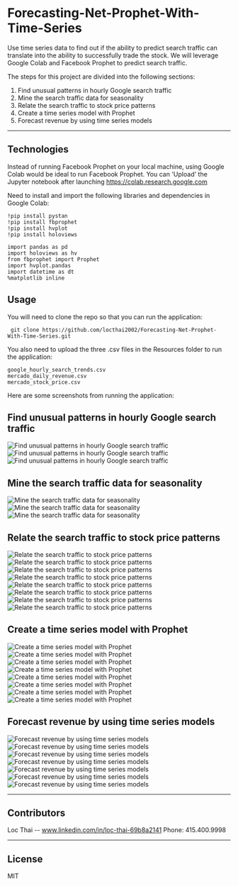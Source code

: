 # Forecasting-Net-Prophet-With-Time-Series
Use time series data to find out if the ability to predict search traffic can translate into the ability to successfully trade the stock. We will leverage Google Colab and Facebook Prophet to predict search traffic. 

The steps for this project are divided into the following sections:

1. Find unusual patterns in hourly Google search traffic 
2. Mine the search traffic data for seasonality 
3. Relate the search traffic to stock price patterns
4. Create a time series model with Prophet
5. Forecast revenue by using time series models


---

## Technologies

Instead of running Facebook Prophet on your local machine, using Google Colab would be ideal to run Facebook Prophet. You can 'Upload' the Jupyter notebook after launching https://colab.research.google.com

Need to install and import the following libraries and dependencies in Google Colab:

```
!pip install pystan
!pip install fbprophet
!pip install hvplot
!pip install holoviews

import pandas as pd
import holoviews as hv
from fbprophet import Prophet
import hvplot.pandas
import datetime as dt
%matplotlib inline

```


## Usage

You will need to clone the repo so that you can run the application:

```
 git clone https://github.com/locthai2002/Forecasting-Net-Prophet-With-Time-Series.git
```
You also need to upload the three .csv files in the Resources folder to run the application:

```
google_hourly_search_trends.csv
mercado_daily_revenue.csv
mercado_stock_price.csv
```

Here are some screenshots from running the application:

## Find unusual patterns in hourly Google search traffic

![Find unusual patterns in hourly Google search traffic](images/1.png)
![Find unusual patterns in hourly Google search traffic](images/2.png)
![Find unusual patterns in hourly Google search traffic](images/3.png)

## Mine the search traffic data for seasonality

![Mine the search traffic data for seasonality](images/4.png)
![Mine the search traffic data for seasonality](images/5.png)
![Mine the search traffic data for seasonality](images/6.png)

## Relate the search traffic to stock price patterns

![Relate the search traffic to stock price patterns](images/7.png)
![Relate the search traffic to stock price patterns](images/8.png)
![Relate the search traffic to stock price patterns](images/9.png)
![Relate the search traffic to stock price patterns](images/10.png)
![Relate the search traffic to stock price patterns](images/11.png)
![Relate the search traffic to stock price patterns](images/12.png)
![Relate the search traffic to stock price patterns](images/13.png)
![Relate the search traffic to stock price patterns](images/14.png)

## Create a time series model with Prophet

![Create a time series model with Prophet](images/15.png)
![Create a time series model with Prophet](images/16.png)
![Create a time series model with Prophet](images/17.png)
![Create a time series model with Prophet](images/18.png)
![Create a time series model with Prophet](images/19.png)
![Create a time series model with Prophet](images/20.png)
![Create a time series model with Prophet](images/21.png)
![Create a time series model with Prophet](images/22.png)

## Forecast revenue by using time series models

![Forecast revenue by using time series models](images/23.png)
![Forecast revenue by using time series models](images/24.png)
![Forecast revenue by using time series models](images/25.png)
![Forecast revenue by using time series models](images/26.png)
![Forecast revenue by using time series models](images/27.png)
![Forecast revenue by using time series models](images/28.png)
![Forecast revenue by using time series models](images/29.png)

---

## Contributors

Loc Thai -- www.linkedin.com/in/loc-thai-69b8a2141
Phone: 415.400.9998

---

## License

MIT
